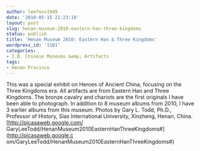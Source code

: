 ```yaml
---
author: leefoxx1949
date: '2010-05-15 21:23:18'
layout: post
slug: henan-museum-2010-eastern-han-three-kingdoms
status: publish
title: 'Henan Museum 2010: Eastern Han & Three Kingdoms'
wordpress_id: '1101'
categories:
- I.B. Chinese Museums &amp; Artifacts
tags:
- Henan Province
---
```


This was a special exhibit on Heroes of Ancient China, focusing on the Three
Kingdoms era. All artifacts are from Eastern Han and Three Kingdoms. The
bronze cavalry and chariots are the first originals I have been able to
photograph. In addition to 8 museum albums from 2010, I have 3 earlier albums
from this museum. Photos by Gary L. Todd, Ph.D., Professor of History, Sias
International University, Xinzheng, Henan, China.[http://picasaweb.google.com/
GaryLeeTodd/HenanMuseum2010EasternHanThreeKingdoms#](http://picasaweb.google.c
om/GaryLeeTodd/HenanMuseum2010EasternHanThreeKingdoms#)

